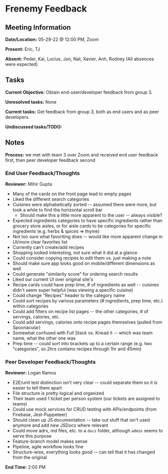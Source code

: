 # Frenemy Feedback

## Meeting Information

**Date/Location:** 05-29-22 @ 12:00 PM, Zoom

**Present:** Eric, TJ

**Absent:** Peder, Kai, Lucius, Jon, Nat, Xavier, Anh, Rodney (All absences were expected)

## Tasks

**Current Objective:** Obtain end-user/developer feedback from group 3.

**Unresolved tasks:** None

**Current tasks:** Get feedback from group 3, both as end users and as peer developers.

**Undiscussed tasks/TODO:** 

## Notes

**Process:** we met with team 3 over Zoom and received end user feedback first, then peer developer feedback second

### End User Feedback/Thoughts

**Reviewer:** Mihir Gupta

* Many of the cards on the front page lead to empty pages
* Liked the different search categories
* Cuisines were alphabetically sorted -- assumed there were more, but took a while to find the horizontal scroll bar
  * Should make this a little more apparent to the user -- always visible?
* Expected ingredients categories to have specific ingredients rather than grocery store aisles, or for aisle cards to be categories for specific ingredients (e.g. herbs & spices => thyme)
* Not too sure what favoriting does -- would like more apparent change in UI/more clear favorites list
* Currently can't create/add recipes
* Shopping looked interesting, not sure what it did at a glance
* Could consider copying recipes to edit them vs. just making a note
* Should make sure app looks good on mobile/different dimensions as well
* Could generate "similarity score" for ordering search results
* Liked our current UI over original site's
* Recipe cards could have prep time, # of ingredients as well -- cuisines didn't seem super helpful (was viewing a specific cuisine)
* Could change "Recipes" header to the category name
* Could sort recipes by various parameters (# ingredients, prep time, etc.) within categories
* Could add filters on recipe list pages -- the other categories, # of servings, calories, etc.
* Could add servings, calories onto recipe pages themselves (pulled from Spoonacular)
* Somewhat confused with Full Stack vs. Knead it -- which was team name, what the other one was
* Prep time -- could sort into brackets up to a certain range (e.g. two "categories", so 2hrs contains recipes through 1hr and 45min)

### Peer Developer Feedback/Thoughts

**Reviewer:** Logan Ramos

* E2E/unit test distinction isn't very clear -- could separate them so it is easier to tell them apart
* File structure is pretty logical and organized
* Their team used 1 ticket per person system (our tickets are assigned to teams)
* Could use mock services for CRUD testing with APIs/endpoints (from Firebase, Jest-Puppeteer)
* Should clean up JS documentation -- take out stuff that isn't used anymore and add new JSDocs where relevant
* Could move adrs, md files, etc. to a `docs` folder, although `admin` seems to serve this purpose
* Feature-branch model makes sense
* Pipeline, agile workflow looks fine
* Structure-wise, everything looks good -- can tell that it has changed from the original 

**End Time:** 2:00 PM

